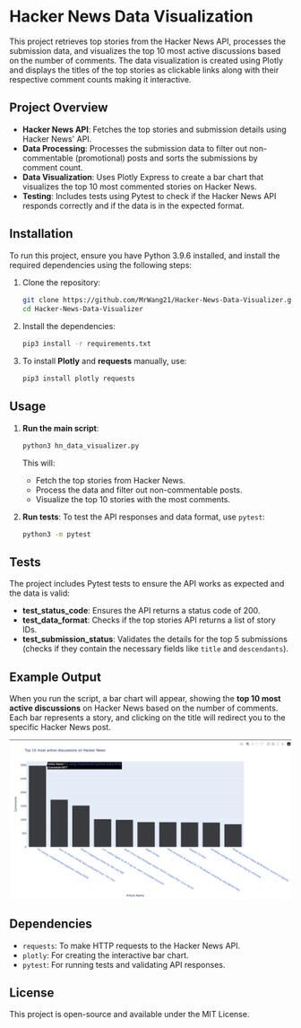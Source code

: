 # Hacker News Data Visualization

This project retrieves top stories from the Hacker News API, processes the submission data, and visualizes the top 10 most active discussions based on the number of comments. The data visualization is created using Plotly and displays the titles of the top stories as clickable links along with their respective comment counts making it interactive.

## Project Overview

- **Hacker News API**: Fetches the top stories and submission details using Hacker News' API.
- **Data Processing**: Processes the submission data to filter out non-commentable (promotional) posts and sorts the submissions by comment count.
- **Data Visualization**: Uses Plotly Express to create a bar chart that visualizes the top 10 most commented stories on Hacker News.
- **Testing**: Includes tests using Pytest to check if the Hacker News API responds correctly and if the data is in the expected format.

## Installation

To run this project, ensure you have Python 3.9.6 installed, and install the required dependencies using the following steps:

1. Clone the repository:
    ```bash
    git clone https://github.com/MrWang21/Hacker-News-Data-Visualizer.git
    cd Hacker-News-Data-Visualizer
    ```

2. Install the dependencies:
    ```bash
    pip3 install -r requirements.txt
    ```

3. To install **Plotly** and **requests** manually, use:
    ```bash
    pip3 install plotly requests
    ```

## Usage

1. **Run the main script**:
    ```bash
    python3 hn_data_visualizer.py
    ```

    This will:
    - Fetch the top stories from Hacker News.
    - Process the data and filter out non-commentable posts.
    - Visualize the top 10 stories with the most comments.

2. **Run tests**:
    To test the API responses and data format, use `pytest`:

    ```bash
    python3 -m pytest
    ```

## Tests

The project includes Pytest tests to ensure the API works as expected and the data is valid:

- **test_status_code**: Ensures the API returns a status code of 200.
- **test_data_format**: Checks if the top stories API returns a list of story IDs.
- **test_submission_status**: Validates the details for the top 5 submissions (checks if they contain the necessary fields like `title` and `descendants`).

## Example Output

When you run the script, a bar chart will appear, showing the **top 10 most active discussions** on Hacker News based on the number of comments. Each bar represents a story, and clicking on the title will redirect you to the specific Hacker News post.

![Example Bar Chart](src/example_output.png)

## Dependencies

- `requests`: To make HTTP requests to the Hacker News API.
- `plotly`: For creating the interactive bar chart.
- `pytest`: For running tests and validating API responses.

## License

This project is open-source and available under the MIT License.
